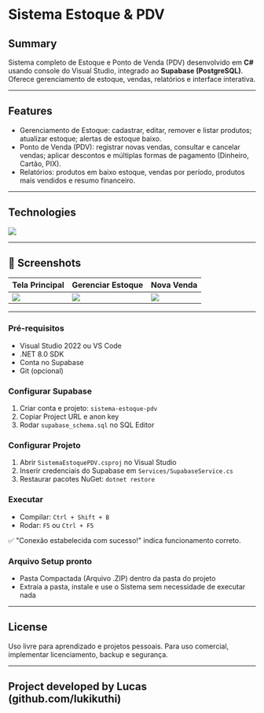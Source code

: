# Sistema Estoque & PDV

## Summary  
Sistema completo de Estoque e Ponto de Venda (PDV) desenvolvido em **C#** usando console do Visual Studio, integrado ao **Supabase (PostgreSQL)**.  
Oferece gerenciamento de estoque, vendas, relatórios e interface interativa.

---

## Features
- Gerenciamento de Estoque: cadastrar, editar, remover e listar produtos; atualizar estoque; alertas de estoque baixo.
- Ponto de Venda (PDV): registrar novas vendas, consultar e cancelar vendas; aplicar descontos e múltiplas formas de pagamento (Dinheiro, Cartão, PIX).
- Relatórios: produtos em baixo estoque, vendas por período, produtos mais vendidos e resumo financeiro.

---

## Technologies  
<img src="https://skillicons.dev/icons?i=csharp,dotnet" />

---

## 📸 Screenshots  
| Tela Principal | Gerenciar Estoque | Nova Venda |
|----------------|-----------------|-----------|
| ![](https://raw.githubusercontent.com/lukikuthi/SistemaEstoquePDV/main/screenshots/tela_principal.png) | ![](https://raw.githubusercontent.com/lukikuthi/SistemaEstoquePDV/main/screenshots/gerenciar_estoque.png) | ![](https://raw.githubusercontent.com/lukikuthi/SistemaEstoquePDV/main/screenshots/nova_venda.png) |

---

### Pré-requisitos
- Visual Studio 2022 ou VS Code
- .NET 8.0 SDK
- Conta no Supabase
- Git (opcional)

### Configurar Supabase
1. Criar conta e projeto: `sistema-estoque-pdv`
2. Copiar Project URL e anon key
3. Rodar `supabase_schema.sql` no SQL Editor

### Configurar Projeto
1. Abrir `SistemaEstoquePDV.csproj` no Visual Studio
2. Inserir credenciais do Supabase em `Services/SupabaseService.cs`
3. Restaurar pacotes NuGet: `dotnet restore`

### Executar
- Compilar: `Ctrl + Shift + B`
- Rodar: `F5` ou `Ctrl + F5`  

✅ "Conexão estabelecida com sucesso!" indica funcionamento correto.

### Arquivo Setup pronto
- Pasta Compactada (Arquivo .ZIP) dentro da pasta do projeto
- Extraia a pasta, instale e use o Sistema sem necessidade de executar nada

---

## License
Uso livre para aprendizado e projetos pessoais. Para uso comercial, implementar licenciamento, backup e segurança.

---

## Project developed by Lucas (github.com/lukikuthi)